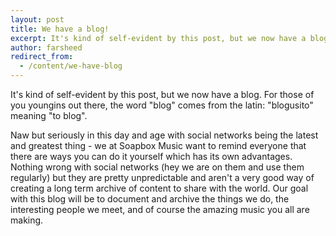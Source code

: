 ```yaml
---
layout: post
title: We have a blog!
excerpt: It's kind of self-evident by this post, but we now have a blog...
author: farsheed
redirect_from:
  - /content/we-have-blog
---
```


It's kind of self-evident by this post, but we now have a blog.  For those of you youngins out there, the word "blog" comes from the latin: "blogusito" meaning "to blog".

Naw but seriously in this day and age with social networks being the latest and greatest thing - we at Soapbox Music want to remind everyone that there are ways you can do it yourself which has its own advantages. Nothing wrong with social networks (hey we are on them and use them regularly) but they are pretty unpredictable and aren't a very good way of creating a long term archive of content to share with the world.  Our goal with this blog will be to document and archive the things we do, the interesting people we meet, and of course the amazing music you all are making.